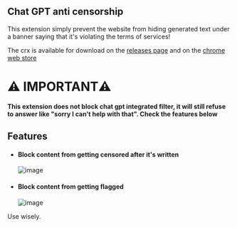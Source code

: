 ## Chat GPT anti censorship
This extension simply prevent the website from hiding generated text under a banner saying that it's violating the terms of services!

The crx is available for download on the [releases page](https://github.com/Beat-YT/ChatGPT-Moderation-Blocker/releases)
and on the [chrome web store](https://chrome.google.com/webstore/detail/chat-gpt-anti-censorship/aaibfgjceomfbogoicgjjlabohghmelm)

# ⚠️ IMPORTANT⚠️
**This extension does not block chat gpt integrated filter, it will still refuse to answer like "sorry I can't help with that".
Check the features below**

## Features
* #### Block content from getting censored after it's written
  ![image](https://user-images.githubusercontent.com/66485277/209876744-15a01872-6bd0-4e6d-8fac-e949704fc60c.png)

* #### Block content from getting flagged
  ![image](https://user-images.githubusercontent.com/66485277/209876672-4cab6ce0-f20a-44c2-9e2d-3f387b75732e.png)

Use wisely.
